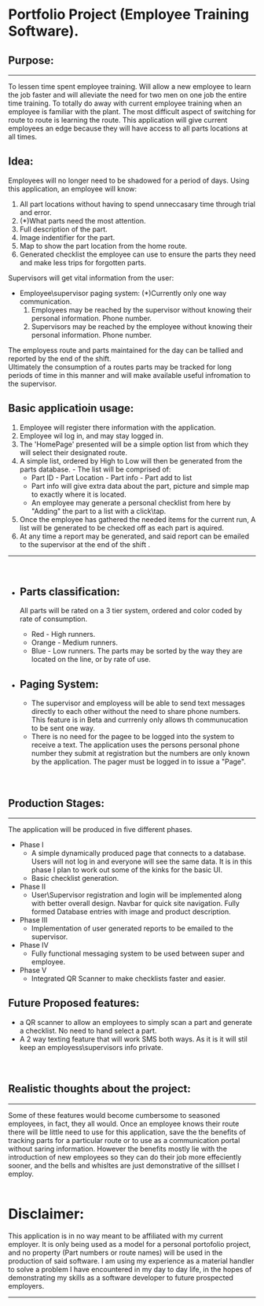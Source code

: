 
# Portfolio Project (Employee Training Software).

## Purpose:
___
To lessen time spent employee training. Will allow a new employee to learn the job faster and will alleviate the need for two men on one job the entire time training. To totally do away with current employee training when an employee is familiar with the plant. The most difficult aspect of switching for route to route is learning the route. This application will give current employees an edge because they will have access to all parts locations at all times.

## Idea:

Employees will no longer need to be shadowed for a period of days. Using this application, an employee will know:
  1. All part locations without having to spend unneccasary time through trial and error.
  2. (*)What parts need the most attention. 
  3. Full description of the part.
  4. Image indentifier for the part.
  5. Map to show the part location from the home route.
  6. Generated checklist the employee can use to ensure the parts they need and make less trips for forgotten parts.

Supervisors will get vital information from the user:
 - Employee\supervisor paging system: (*)Currently only one way communication.
    1. Employees may be reached by the supervisor without knowing their personal information. Phone number.
    2. Supervisors may  be reached by the employee without knowing their personal information. Phone number.

The employess route and parts maintained for the day can be tallied and reported by the end of the shift.   
Ultimately the consumption of a routes parts may be tracked for long periods of time in this manner and will make available useful infromation to the supervisor.

## Basic applicatioin usage:
  1. Employee will register there information with the application.
  2. Employee wil log in, and may stay logged in.
  3. The 'HomePage' presented will be a simple option list from which they will select their designated route.
  4. A simple list, ordered by High to Low will then be generated from the parts database.
    - The list will be comprised of:
        - Part ID - Part Location - Part info - Part add to list
        - Part info will give extra data about the part, picture and simple map to exactly where it is located.
        - An employee may generate a personal checklist from here by "Adding" the part to a list with a click\tap.
  5. Once the employee has gathered the needed items for the current run, A list will be generated to be checked off
     as each part is aquired. 
  6. At any time a report may be generated, and said report can be emailed to the supervisor at the end of the shift .

___ 
<br>

* ## Parts classification:

  All parts will be rated on a 3 tier system, ordered and color coded by rate of consumption.
    - Red - High runners.
    - Orange - Medium runners.
    - Blue - Low runners.
    The parts may be sorted by the way they are located on the line, or by rate of use.

* ## Paging System:
    - The supervisor and employess will be able to send text messages directly to each other without the need to
      share phone numbers. This feature is in Beta and currrenly only allows th communucation to be sent one way.    
    - There is no need for the pagee to be logged into the system to receive a text. The application uses the persons
      personal phone number they submit at registration but the numbers are only known by the application. The pager
      must be logged in to issue a "Page".  
<br><br>
## Production Stages:
___
The application will be produced in five different phases.
   * Phase I
      - A simple dynamically produced page that connects to a database. Users will not log in and everyone will see the same data. It is in this phase I plan to work out some of the kinks for the basic UI.
      - Basic checklist generation.
   * Phase II
      - User\Supervisor registration and login will be implemented along with better overall design. Navbar for quick site navigation. Fully formed Database entries with image and product description.
   * Phase III
      - Implementation of user generated reports to be emailed to the supervisor. 
   * Phase IV
      - Fully functional messaging system to be used between super and employee.
   * Phase V
      - Integrated QR Scanner to make checklists faster and easier.   

## Future Proposed features:
 - a QR scanner to allow an employees to simply scan a part and generate a checklist. No need to hand select a part.
 - A 2 way texting feature that will work SMS both ways. As it is it will stil keep an employess\supervisors info private.
<br><br><br>

## Realistic thoughts about the project:
___
Some of these features would become cumbersome to seasoned employees, in fact, they all would. Once an employee knows their route there will be little need to use for this application, save the the benefits of tracking parts for a particular route or to use as a communication portal without saring information. However the benefits mostly lie with the introduction of new employees so they can do their job more effeciently sooner, and the bells and whisltes are just demonstrative of the silllset I employ. 
<br><br>

 # Disclaimer:

 This application is in no way meant to be affiliated with my current employer. It is only being used as a model for a personal portofolio project, and no property (Part numbers or route names) will be used in the production of said software. I am using my experience as a material handler to solve a problem I have encountered in my day to day life, in the hopes of demonstrating my skills as a software developer to future prospected employers.
 ___
 
